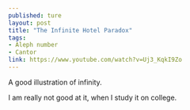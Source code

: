 ```yaml
---
published: ture
layout: post
title: "The Infinite Hotel Paradox"
tags: 
- Aleph number
- Cantor
link: https://www.youtube.com/watch?v=Uj3_KqkI9Zo
---
```



A good illustration of infinity.

I am really not good at it, when I study it on college.
